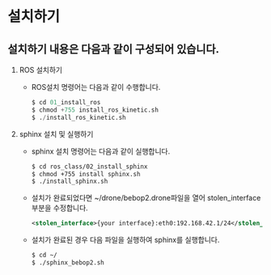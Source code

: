 # 설치하기
설치하기 내용은 다음과 같이 구성되어 있습니다.
-------------
1. ROS 설치하기
    * ROS설치 명령어는 다음과 같이 수행합니다.
        ```s
        $ cd 01_install_ros
        $ chmod +755 install_ros_kinetic.sh
        $ ./install_ros_kinetic.sh
        ```

2. sphinx 설치 및 실행하기
    * sphinx 설치 명령어는 다음과 같이 실행합니다.
        ```sh
        $ cd ros_class/02_install_sphinx
        $ chmod +755 install sphinx.sh
        $ ./install_sphinx.sh
        ```
    * 설치가 완료되었다면 ~/drone/bebop2.drone파일을 열어 stolen_interface 부분을 수정합니다.
        ```xml
        <stolen_interface>{your interface}:eth0:192.168.42.1/24</stolen_interface>
        ```
    * 설치가 완료된 경우 다음 파일을 실행하여 sphinx를 실행합니다.
        ```sh
        $ cd ~/
        $ ./sphinx_bebop2.sh
        ```
